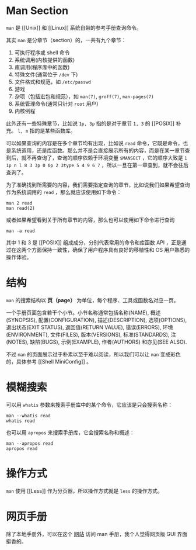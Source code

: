 # Man Section

`man` 是 [[Unix]] 和 [[Linux]] 系统自带的参考手册查询命令。

其实 `man` 是分章节（section）的，一共有九个章节：

1.  可执行程序或 shell 命令
2.  系统调用(内核提供的函数)
3.  库调用(程序库中的函数)
4.  特殊文件(通常位于 `/dev` 下)
5.  文件格式和规范，如 `/etc/passwd`
6.  游戏
7.  杂项（包括宏包和规范），如 `man(7)`, `groff(7)`, `man-pages(7)`
8.  系统管理命令(通常只针对 `root` 用户)
9.  内核例程

此外还有一些特殊章节，比如说 `1p, 3p` 指的是对于章节 `1, 3` 的 [[POSIX]] 补充。 `l, n` 指的是某些函数库。

可以如果查询的内容是在多个章节均有出现，比如说 `read` 命令，它既是命令，也是系统调用，还是库函数。那么并不是会直接展示所有的内容，而是在某一章节查到后，就不再查询了，查询的顺序依赖于环境变量 `$MANSECT` ，它的顺序大致是 `1 1p n l 8 3 3p 0 0p 2 3type 5 4 9 6 7` ，所以一旦在第一章查到，就不会往后查询了。

为了准确找到所需要的内容，我们需要指定查询的章节，比如说我们如果希望查询作为系统调用的 `read` ，那么就应该使用如下命令：

``` shell
man 2 read
man read(2)
```

或者如果希望看到关于所有章节的内容，那么也可以使用如下命令进行查询

``` shell
man -a read
```

其中 1 和 3 是 [[POSIX]] 组成成分，分别代表常用的命令和库函数 API ，正是通过在这两个方面保持一致性，确保了用户程序具有良好的移植性和 OS 用户熟悉的操作体验。

# 结构

`man` 的搜索结构以 **页（page）** 为单位，每个程序、工具或函数名对应一页。

一个手册页面包含若干个小节。小节名称通常包括名称(NAME), 概述(SYNOPSIS), 配置(CONFIGURATION), 描述(DESCRIPTION), 选项(OPTIONS), 退出状态(EXIT STATUS), 返回值(RETURN VALUE), 错误(ERRORS), 环境(ENVIRONMENT), 文件(FILES), 版本(VERSIONS), 标准(STANDARDS), 注(NOTES), 缺陷(BUGS), 示例(EXAMPLE), 作者(AUTHORS) 和亦见(SEE ALSO).

不过 `man` 的页面展示过于朴素以至于难以阅读，所以我们可以让 `man` 变成彩色的，具体参考 [[Shell MiniConfig]] 。

# 模糊搜索

可以用 `whatis` 参数来搜索手册库中的某个命令，它应该是只会搜索名称：

``` shell
man --whatis read
whatis read
```

也可以用 `apropos` 来搜索手册库，它会搜索名称和概述：

``` shell
man --apropos read
apropos read
```

# 操作方式

`man` 使用 [[Less]] 作为分页器，所以操作方式就是 `less` 的操作方式。

# 网页手册

除了本地手册外，可以在这个 [网站](https://man7.org/linux/man-pages/index.html) 访问 man 手册，我个人觉得网页版 GUI 界面挺香的。
